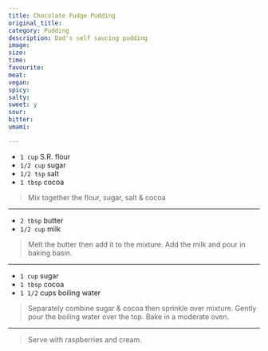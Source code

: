 ```yaml
---
title: Chocolate Fudge Pudding
original_title:
category: Pudding
description: Dad's self saucing pudding
image:
size:
time:
favourite:
meat:
vegan:
spicy:
salty:
sweet: y
sour:
bitter:
umami:

---
```


* `1 cup` S.R. flour
* `1/2 cup` sugar
* `1/2 tsp` salt
* `1 tbsp` cocoa

>Mix together the flour, sugar, salt & cocoa

---

* `2 tbsp` butter
* `1/2 cup` milk 

>Melt the butter then add it to the mixture. Add the milk and pour in baking basin. 

---

* `1 cup` sugar
* `1 tbsp` cocoa
* `1 1/2` cups boiling water

>Separately combine sugar & cocoa then sprinkle over mixture. Gently pour the boiling water over the top. Bake in a moderate oven.

---

>Serve with raspberries and cream.